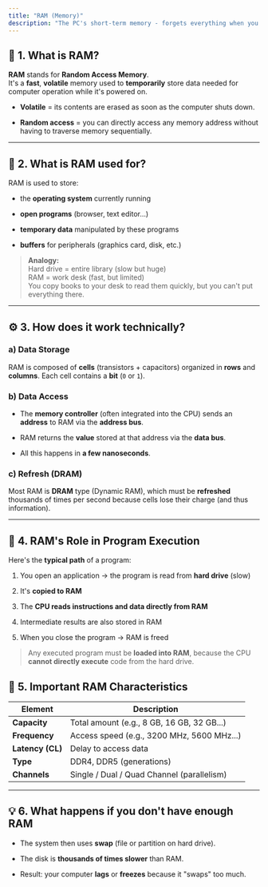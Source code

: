 ```yaml
---
title: "RAM (Memory)"
description: "The PC's short-term memory - forgets everything when you turn it off"
---
```


## 🧠 1. What is RAM?

**RAM** stands for **Random Access Memory**.  
It's a **fast**, **volatile** memory used to **temporarily** store data needed for computer operation while it's powered on.

- **Volatile** = its contents are erased as soon as the computer shuts down.
    
- **Random access** = you can directly access any memory address without having to traverse memory sequentially.
    

---

## 🎯 2. What is RAM used for?

RAM is used to store:

- the **operating system** currently running
    
- **open programs** (browser, text editor...)
    
- **temporary data** manipulated by these programs
    
- **buffers** for peripherals (graphics card, disk, etc.)
    

> **Analogy:**  
> Hard drive = entire library (slow but huge)  
> RAM = work desk (fast, but limited)  
> You copy books to your desk to read them quickly, but you can't put everything there.

---

## ⚙️ 3. How does it work technically?

### a) Data Storage

RAM is composed of **cells** (transistors + capacitors) organized in **rows** and **columns**. Each cell contains a **bit** (`0` or `1`).

### b) Data Access

- The **memory controller** (often integrated into the CPU) sends an **address** to RAM via the **address bus**.
    
- RAM returns the **value** stored at that address via the **data bus**.
    
- All this happens in **a few nanoseconds**.
    

### c) Refresh (DRAM)

Most RAM is **DRAM** type (Dynamic RAM), which must be **refreshed** thousands of times per second because cells lose their charge (and thus information).

---

## 🧩 4. RAM's Role in Program Execution

Here's the **typical path** of a program:

1. You open an application → the program is read from **hard drive** (slow)
    
2. It's **copied to RAM**
    
3. The **CPU reads instructions and data directly from RAM**
    
4. Intermediate results are also stored in RAM
    
5. When you close the program → RAM is freed
    

> Any executed program must be **loaded into RAM**, because the CPU **cannot directly execute** code from the hard drive.

## 📏 5. Important RAM Characteristics

|Element|Description|
|---|---|
|**Capacity**|Total amount (e.g., 8 GB, 16 GB, 32 GB...)|
|**Frequency**|Access speed (e.g., 3200 MHz, 5600 MHz...)|
|**Latency (CL)**|Delay to access data|
|**Type**|DDR4, DDR5 (generations)|
|**Channels**|Single / Dual / Quad Channel (parallelism)|

---

## 💡 6. What happens if you don't have enough RAM

- The system then uses **swap** (file or partition on hard drive).
    
- The disk is **thousands of times slower** than RAM.
    
- Result: your computer **lags** or **freezes** because it "swaps" too much.